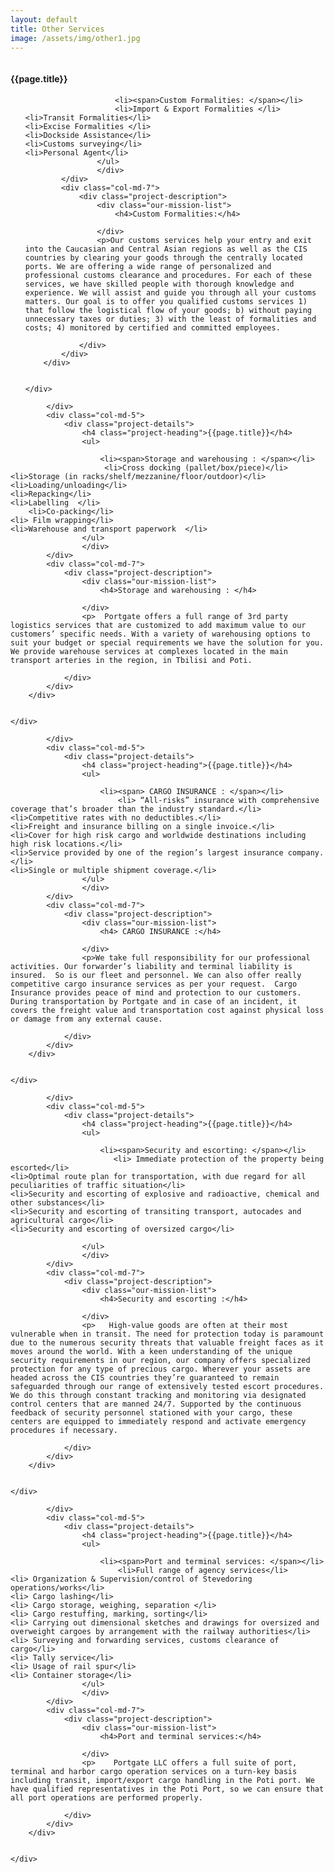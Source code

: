 ```yaml
---
layout: default
title: Other Services
image: /assets/img/other1.jpg
---
```


<!-- start Project Details section -->
<section class="project-details-section section-padding">
    <div class="container">
        <div class="row">
            <div class="col-md-12">
                <div class="project-gallery-slider">
                    <div class="project-single-image">
                        <img src="{{site.baseurl}}/assets/img/other1.jpg" alt="">
                    </div>
                     <div class="project-single-image">
                        <img src="{{site.baseurl}}/assets/img/other2.jpg" alt="">
                    </div>
                </div>
            </div>
            <div class="col-md-5">
                <div class="project-details">
                    <h4 class="project-heading">{{page.title}}</h4>
                    <ul>
                        
                        <li><span>Custom Formalities: </span></li>
                        <li>Import & Export Formalities </li>
    <li>Transit Formalities</li>
    <li>Excise Formalities </li>
    <li>Dockside Assistance</li>
    <li>Customs surveying</li>
    <li>Personal Agent</li>
                    </ul>
                    </div>
            </div>
            <div class="col-md-7">
                <div class="project-description">
                    <div class="our-mission-list">
                        <h4>Custom Formalities:</h4>
                      
                    </div>
                    <p>Our customs services help your entry and exit into the Caucasian and Central Asian regions as well as the CIS countries by clearing your goods through the centrally located ports. We are offering a wide range of personalized and professional customs clearance and procedures. For each of these services, we have skilled people with thorough knowledge and experience. We will assist and guide you through all your customs matters. Our goal is to offer you qualified customs services 1) that follow the logistical flow of your goods; b) without paying unnecessary taxes or duties; 3) with the least of formalities and costs; 4) monitored by certified and committed employees. 
</p>
                   
                </div>
            </div>
        </div>

        
    </div>
</section>
<!-- end of Project Details section -->
<section class="project-details-section section-padding">
    <div class="container">
        <div class="row">
            <div class="col-md-12">

            </div>
            <div class="col-md-5">
                <div class="project-details">
                    <h4 class="project-heading">{{page.title}}</h4>
                    <ul>
                        
                        <li><span>Storage and warehousing : </span></li>
                         <li>Cross docking (pallet/box/piece)</li>
    <li>Storage (in racks/shelf/mezzanine/floor/outdoor)</li>
    <li>Loading/unloading</li>
    <li>Repacking</li>
    <li>Labelling  </li>
        <li>Co-packing</li>
    <li> Film wrapping</li>
    <li>Warehouse and transport paperwork  </li>
                    </ul>
                    </div>
            </div>
            <div class="col-md-7">
                <div class="project-description">
                    <div class="our-mission-list">
                        <h4>Storage and warehousing : </h4>
                      
                    </div>
                    <p>  Portgate offers a full range of 3rd party logistics services that are customized to add maximum value to our customers’ specific needs. With a variety of warehousing options to suit your budget or special requirements we have the solution for you. We provide warehouse services at complexes located in the main transport arteries in the region, in Tbilisi and Poti. 
</p>
                   
                </div>
            </div>
        </div>

        
    </div>
</section>
<!-- end of Project Details section -->
<section class="project-details-section section-padding">
    <div class="container">
        <div class="row">
            <div class="col-md-12">

            </div>
            <div class="col-md-5">
                <div class="project-details">
                    <h4 class="project-heading">{{page.title}}</h4>
                    <ul>
                        
                        <li><span> CARGO INSURANCE : </span></li>
                            <li> “All-risks” insurance with comprehensive coverage that’s broader than the industry standard.</li>
    <li>Competitive rates with no deductibles.</li>
    <li>Freight and insurance billing on a single invoice.</li>
    <li>Cover for high risk cargo and worldwide destinations including high risk locations.</li>
    <li>Service provided by one of the region’s largest insurance company.</li>
    <li>Single or multiple shipment coverage.</li>
                    </ul>
                    </div>
            </div>
            <div class="col-md-7">
                <div class="project-description">
                    <div class="our-mission-list">
                        <h4> CARGO INSURANCE :</h4>
                      
                    </div>
                    <p>We take full responsibility for our professional activities. Our forwarder’s liability and terminal liability is insured.  So is our fleet and personnel. We can also offer really competitive cargo insurance services as per your request.  Cargo Insurance provides peace of mind and protection to our customers. During transportation by Portgate and in case of an incident, it covers the freight value and transportation cost against physical loss or damage from any external cause. 
</p>
                   
                </div>
            </div>
        </div>

        
    </div>
</section>
<!-- end of Project Details section -->
<section class="project-details-section section-padding">
    <div class="container">
        <div class="row">
            <div class="col-md-12">

            </div>
            <div class="col-md-5">
                <div class="project-details">
                    <h4 class="project-heading">{{page.title}}</h4>
                    <ul>
                        
                        <li><span>Security and escorting: </span></li>
                           <li> Immediate protection of the property being escorted</li>
    <li>Optimal route plan for transportation, with due regard for all peculiarities of traffic situation</li>
    <li>Security and escorting of explosive and radioactive, chemical and other substances</li>
    <li>Security and escorting of transiting transport, autocades and agricultural cargo</li>
    <li>Security and escorting of oversized cargo</li>

                    </ul>
                    </div>
            </div>
            <div class="col-md-7">
                <div class="project-description">
                    <div class="our-mission-list">
                        <h4>Security and escorting :</h4>
                      
                    </div>
                    <p>   High-value goods are often at their most vulnerable when in transit. The need for protection today is paramount due to the numerous security threats that valuable freight faces as it moves around the world. With a keen understanding of the unique security requirements in our region, our company offers specialized protection for any type of precious cargo. Wherever your assets are headed across the CIS countries they’re guaranteed to remain safeguarded through our range of extensively tested escort procedures. We do this through constant tracking and monitoring via designated control centers that are manned 24/7. Supported by the continuous feedback of security personnel stationed with your cargo, these centers are equipped to immediately respond and activate emergency procedures if necessary.
</p>
                   
                </div>
            </div>
        </div>

        
    </div>
</section>
<!-- end of Project Details section -->
<section class="project-details-section section-padding">
    <div class="container">
        <div class="row">
            <div class="col-md-12">

            </div>
            <div class="col-md-5">
                <div class="project-details">
                    <h4 class="project-heading">{{page.title}}</h4>
                    <ul>
                        
                        <li><span>Port and terminal services: </span></li>
                            <li>Full range of agency services</li>
    <li> Organization & Supervision/control of Stevedoring operations/works</li>
    <li> Cargo lashing</li>
    <li> Cargo storage, weighing, separation </li>
    <li> Cargo restuffing, marking, sorting</li>
    <li> Carrying out dimensional sketches and drawings for oversized and overweight cargoes by arrangement with the railway authorities</li>
    <li> Surveying and forwarding services, customs clearance of cargo</li>
    <li> Tally service</li>
    <li> Usage of rail spur</li>
    <li> Container storage</li>
                    </ul>
                    </div>
            </div>
            <div class="col-md-7">
                <div class="project-description">
                    <div class="our-mission-list">
                        <h4>Port and terminal services:</h4>
                      
                    </div>
                    <p>    Portgate LLC offers a full suite of port, terminal and harbor cargo operation services on a turn-key basis including transit, import/export cargo handling in the Poti port. We have qualified representatives in the Poti Port, so we can ensure that all port operations are performed properly.
</p>
                   
                </div>
            </div>
        </div>

        
    </div>
</section>